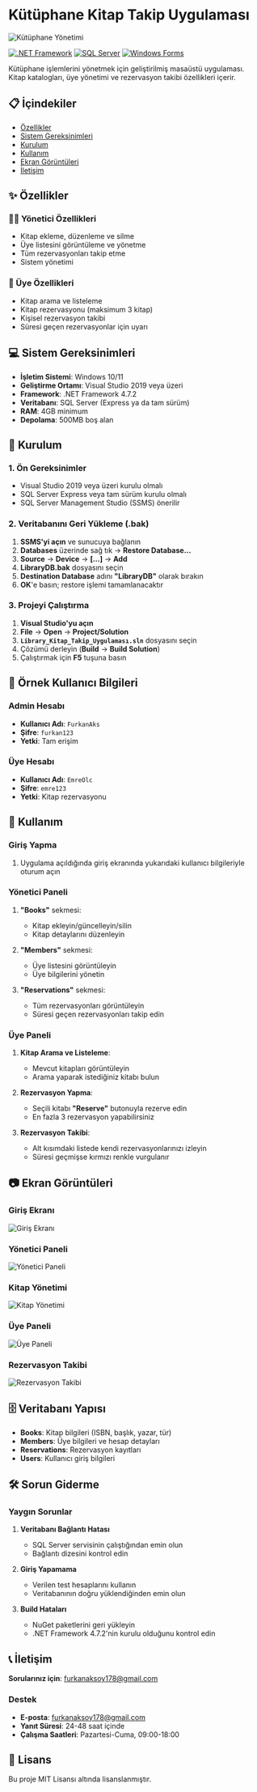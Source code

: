 # Kütüphane Kitap Takip Uygulaması

![Kütüphane Yönetimi](images/library-logo.png)

[![.NET Framework](https://img.shields.io/badge/.NET%20Framework-4.7.2-blue)](https://dotnet.microsoft.com/download/dotnet-framework)
[![SQL Server](https://img.shields.io/badge/SQL%20Server-Express-red)](https://www.microsoft.com/sql-server)
[![Windows Forms](https://img.shields.io/badge/Windows%20Forms-Desktop-green)](https://docs.microsoft.com/dotnet/desktop/winforms)

Kütüphane işlemlerini yönetmek için geliştirilmiş masaüstü uygulaması. Kitap katalogları, üye yönetimi ve rezervasyon takibi özellikleri içerir.

## 📋 İçindekiler

- [Özellikler](#özellikler)
- [Sistem Gereksinimleri](#sistem-gereksinimleri)
- [Kurulum](#kurulum)
- [Kullanım](#kullanım)
- [Ekran Görüntüleri](#ekran-görüntüleri)
- [İletişim](#iletişim)

## ✨ Özellikler

### 👨‍💼 Yönetici Özellikleri
- Kitap ekleme, düzenleme ve silme
- Üye listesini görüntüleme ve yönetme
- Tüm rezervasyonları takip etme
- Sistem yönetimi

### 👥 Üye Özellikleri
- Kitap arama ve listeleme
- Kitap rezervasyonu (maksimum 3 kitap)
- Kişisel rezervasyon takibi
- Süresi geçen rezervasyonlar için uyarı

## 💻 Sistem Gereksinimleri

- **İşletim Sistemi**: Windows 10/11
- **Geliştirme Ortamı**: Visual Studio 2019 veya üzeri
- **Framework**: .NET Framework 4.7.2
- **Veritabanı**: SQL Server (Express ya da tam sürüm)
- **RAM**: 4GB minimum
- **Depolama**: 500MB boş alan

## 🚀 Kurulum

### 1. Ön Gereksinimler
- Visual Studio 2019 veya üzeri kurulu olmalı
- SQL Server Express veya tam sürüm kurulu olmalı
- SQL Server Management Studio (SSMS) önerilir

### 2. Veritabanını Geri Yükleme (.bak)

1. **SSMS'yi açın** ve sunucuya bağlanın
2. **Databases** üzerinde sağ tık → **Restore Database...**
3. **Source** → **Device** → **[...]** → **Add**
4. **LibraryDB.bak** dosyasını seçin
5. **Destination Database** adını **"LibraryDB"** olarak bırakın
6. **OK**'e basın; restore işlemi tamamlanacaktır

### 3. Projeyi Çalıştırma

1. **Visual Studio'yu açın**
2. **File** → **Open** → **Project/Solution**
3. **`Library_Kitap_Takip_Uygulaması.sln`** dosyasını seçin
4. Çözümü derleyin (**Build** → **Build Solution**)
5. Çalıştırmak için **F5** tuşuna basın

## 👤 Örnek Kullanıcı Bilgileri

### Admin Hesabı
- **Kullanıcı Adı**: `FurkanAks`
- **Şifre**: `furkan123`
- **Yetki**: Tam erişim

### Üye Hesabı
- **Kullanıcı Adı**: `EmreOlc`
- **Şifre**: `emre123`
- **Yetki**: Kitap rezervasyonu

## 📖 Kullanım

### Giriş Yapma
1. Uygulama açıldığında giriş ekranında yukarıdaki kullanıcı bilgileriyle oturum açın

### Yönetici Paneli
1. **"Books"** sekmesi:
   - Kitap ekleyin/güncelleyin/silin
   - Kitap detaylarını düzenleyin

2. **"Members"** sekmesi:
   - Üye listesini görüntüleyin
   - Üye bilgilerini yönetin

3. **"Reservations"** sekmesi:
   - Tüm rezervasyonları görüntüleyin
   - Süresi geçen rezervasyonları takip edin

### Üye Paneli
1. **Kitap Arama ve Listeleme**:
   - Mevcut kitapları görüntüleyin
   - Arama yaparak istediğiniz kitabı bulun

2. **Rezervasyon Yapma**:
   - Seçili kitabı **"Reserve"** butonuyla rezerve edin
   - En fazla 3 rezervasyon yapabilirsiniz

3. **Rezervasyon Takibi**:
   - Alt kısımdaki listede kendi rezervasyonlarınızı izleyin
   - Süresi geçmişse kırmızı renkle vurgulanır

## 📷 Ekran Görüntüleri

### Giriş Ekranı
![Giriş Ekranı](images/login-screen.png)

### Yönetici Paneli
![Yönetici Paneli](images/admin-panel.png)

### Kitap Yönetimi
![Kitap Yönetimi](images/book-management.png)

### Üye Paneli
![Üye Paneli](images/member-panel.png)

### Rezervasyon Takibi
![Rezervasyon Takibi](images/reservation-tracking.png)

## 🗄 Veritabanı Yapısı

- **Books**: Kitap bilgileri (ISBN, başlık, yazar, tür)
- **Members**: Üye bilgileri ve hesap detayları
- **Reservations**: Rezervasyon kayıtları
- **Users**: Kullanıcı giriş bilgileri

## 🛠 Sorun Giderme

### Yaygın Sorunlar

1. **Veritabanı Bağlantı Hatası**
   - SQL Server servisinin çalıştığından emin olun
   - Bağlantı dizesini kontrol edin

2. **Giriş Yapamama**
   - Verilen test hesaplarını kullanın
   - Veritabanının doğru yüklendiğinden emin olun

3. **Build Hataları**
   - NuGet paketlerini geri yükleyin
   - .NET Framework 4.7.2'nin kurulu olduğunu kontrol edin

## 📞 İletişim

**Sorularınız için**: furkanaksoy178@gmail.com

### Destek
- **E-posta**: furkanaksoy178@gmail.com  
- **Yanıt Süresi**: 24-48 saat içinde
- **Çalışma Saatleri**: Pazartesi-Cuma, 09:00-18:00

## 📄 Lisans

Bu proje MIT Lisansı altında lisanslanmıştır.
